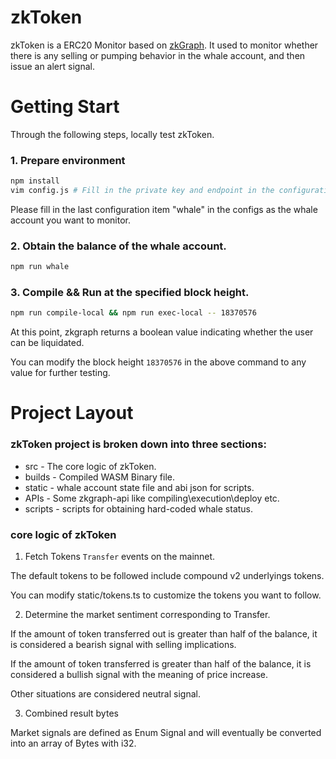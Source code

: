 # zkToken

zkToken is a ERC20 Monitor based on [zkGraph](https://www.hyperoracle.io). It used to monitor whether there is any selling or pumping behavior in the whale account, and then issue an alert signal.

# Getting Start
Through the following steps, locally test zkToken.

### 1. Prepare environment
```sh
npm install
vim config.js # Fill in the private key and endpoint in the configuration file.
```
Please fill in the last configuration item "whale" in the configs as the whale account you want to monitor.

### 2. Obtain the balance of the whale account.

```sh
npm run whale
```

### 3. Compile && Run at the specified block height.

```sh
npm run compile-local && npm run exec-local -- 18370576
```

At this point, zkgraph returns a boolean value indicating whether the user can be liquidated.

You can modify the block height `18370576` in the above command to any value for further testing.

# Project Layout

### zkToken project is broken down into three sections:
- src - The core logic of zkToken.
- builds - Compiled WASM Binary file.
- static - whale account state file and abi json for scripts.
- APIs - Some zkgraph-api like compiling\execution\deploy etc.
- scripts - scripts for obtaining hard-coded whale status.

### core logic of zkToken

1. Fetch Tokens `Transfer` events on the mainnet.

The default tokens to be followed include compound v2 underlyings tokens.

You can modify static/tokens.ts to customize the tokens you want to follow.

2. Determine the market sentiment corresponding to Transfer.

If the amount of token transferred out is greater than half of the balance, it is considered a bearish signal with selling implications.

If the amount of token transferred is greater than half of the balance, it is considered a bullish signal with the meaning of price increase.

Other situations are considered neutral signal.

3. Combined result bytes

Market signals are defined as Enum Signal and will eventually be converted into an array of Bytes with i32.
